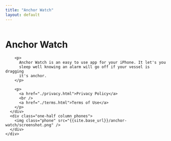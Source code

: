 ```yaml
---
title: "Anchor Watch"
layout: default
---
```


<div class="section hero">
  <div class="container">
    <div class="row">
      <div class="one-half column">
        <h1>Anchor Watch</h1>

        <p>
          Anchor Watch is an easy to use app for your iPhone. It let's you
          sleep well knowing an alarm will go off if your vessel is dragging
          it's anchor.
        </p>

        <p>
          <a href="./privacy.html">Privacy Policy</a>
          <br />
          <a href="./terms.html">Terms of Use</a>
        </p>
      </div>
      <div class="one-half column phones">
        <img class="phone" src="{{site.base_url}}/anchor-watch/screenshot.png" />
      </div>
    </div>

  </div>
</div>
